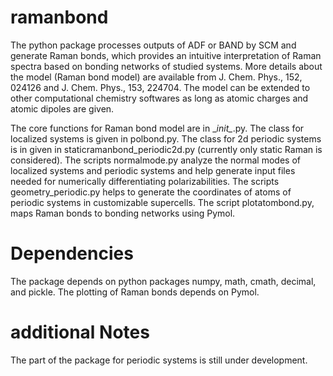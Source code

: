 # ramanbond
The python package processes outputs of ADF or BAND by SCM and generate Raman bonds, which provides an intuitive interpretation of Raman spectra based on bonding networks of studied systems. More details about the model (Raman bond model) are available from J. Chem. Phys., 152, 024126 and J. Chem. Phys., 153, 224704. The model can be extended to other computational chemistry softwares as long as atomic charges and atomic dipoles are given.

The core functions for Raman bond model are in \__init\__.py. The class for localized systems is given in polbond.py. The class for 2d periodic systems is in given in staticramanbond_periodic2d.py (currently only static Raman is considered). The scripts normalmode.py analyze the normal modes of localized systems and periodic systems and help generate input files needed for numerically differentiating polarizabilities. The scripts geometry_periodic.py helps to generate the coordinates of atoms of periodic systems in customizable supercells. The script plotatombond.py, maps Raman bonds to bonding networks using Pymol.

# Dependencies
The package depends on python packages numpy, math, cmath, decimal, and pickle. The plotting of Raman bonds depends on Pymol. 

# additional Notes
The part of the package for periodic systems is still under development.

